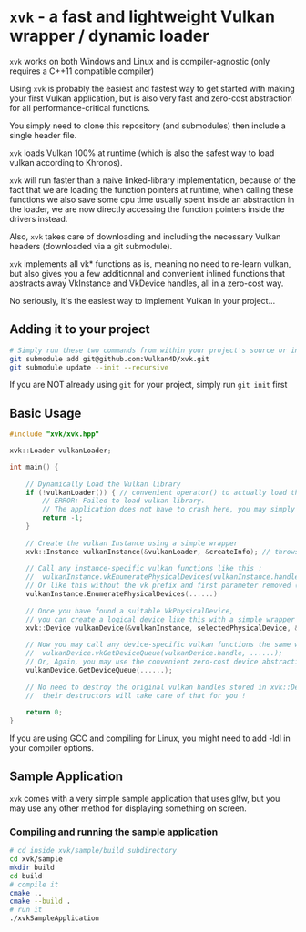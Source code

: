 # `xvk` - a fast and lightweight Vulkan wrapper / dynamic loader

`xvk` works on both Windows and Linux and is compiler-agnostic (only requires a C++11 compatible compiler)

Using `xvk` is probably the easiest and fastest way to get started with making your first Vulkan application, but is also very fast and zero-cost abstraction for all performance-critical functions. 

You simply need to clone this repository (and submodules) then include a single header file.

`xvk` loads Vulkan 100% at runtime (which is also the safest way to load vulkan according to Khronos). 

`xvk` will run faster than a naive linked-library implementation, because of the fact that we are loading the function pointers at runtime, when calling these functions we also save some cpu time usually spent inside an abstraction in the loader, we are now directly accessing the function pointers inside the drivers instead. 

Also, `xvk` takes care of downloading and including the necessary Vulkan headers (downloaded via a git submodule).

`xvk` implements all vk* functions as is, meaning no need to re-learn vulkan, but also gives you a few additionnal and convenient inlined functions that abstracts away VkInstance and VkDevice handles, all in a zero-cost way. 

No seriously, it's the easiest way to implement Vulkan in your project... 

## Adding it to your project
```bash
# Simply run these two commands from within your project's source or include directory
git submodule add git@github.com:Vulkan4D/xvk.git
git submodule update --init --recursive
```

If you are NOT already using `git` for your project, simply run `git init` first

## Basic Usage

```C++
#include "xvk/xvk.hpp"

xvk::Loader vulkanLoader;

int main() {
	
	// Dynamically Load the Vulkan library
	if (!vulkanLoader()) { // convenient operator() to actually load the library
		// ERROR: Failed to load vulkan library. 
		// The application does not have to crash here, you may simply choose to use OpenGL instead...
		return -1;
	}
	
	// Create the vulkan Instance using a simple wrapper
	xvk::Instance vulkanInstance(&vulkanLoader, &createInfo); // throws if failed to create the instance
	
	// Call any instance-specific vulkan functions like this : 
	// 	vulkanInstance.vkEnumeratePhysicalDevices(vulkanInstance.handle, ......)
	// Or like this without the vk prefix and first parameter removed (a convenient zero-cost abstraction)
	vulkanInstance.EnumeratePhysicalDevices(......)
	
	// Once you have found a suitable VkPhysicalDevice, 
	// you can create a logical device like this with a simple wrapper : 
	xvk::Device vulkanDevice(&vulkanInstance, selectedPhysicalDevice, &deviceCreateInfo);
	
	// Now you may call any device-specific vulkan functions the same way as with the instance...
	// 	vulkanDevice.vkGetDeviceQueue(vulkanDevice.handle, ......);
	// Or, Again, you may use the convenient zero-cost device abstraction without the vk prefix...
	vulkanDevice.GetDeviceQueue(......);
	
	// No need to destroy the original vulkan handles stored in xvk::Device and xvk::Instance
	//	their destructors will take care of that for you !
	
	return 0;
}
```

If you are using GCC and compiling for Linux, you might need to add -ldl in your compiler options.

## Sample Application

`xvk` comes with a very simple sample application that uses glfw, but you may use any other method for displaying something on screen. 

### Compiling and running the sample application

```bash
# cd inside xvk/sample/build subdirectory
cd xvk/sample
mkdir build
cd build
# compile it
cmake ..
cmake --build .
# run it
./xvkSampleApplication
```
